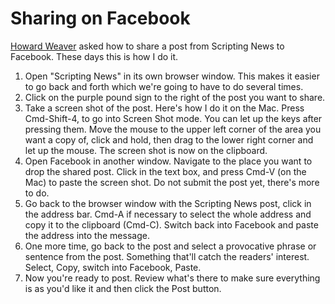 # Sharing on Facebook
<a href="https://twitter.com/howardweaver">Howard Weaver</a> asked how to share a post from Scripting News to Facebook. These days this is how I do it. 
1. Open "Scripting News" in its own browser window. This makes it easier to go back and forth which we're going to have to do several times. 
2. Click on the purple pound sign to the right of the post you want to share. 
3. Take a screen shot of the post. Here's how I do it on the Mac. Press Cmd-Shift-4, to go into Screen Shot mode. You can let up the keys after pressing them. Move the mouse to the upper left corner of the area you want a copy of, click and hold, then drag to the lower right corner and let up the mouse. The screen shot is now on the clipboard.
4. Open Facebook in another window. Navigate to the place you want to drop the shared post. Click in the text box, and press Cmd-V (on the Mac) to paste the screen shot. Do not submit the post yet, there's more to do.
5. Go back to the browser window with the Scripting News post, click in the address bar. Cmd-A if necessary to select the whole address and copy it to the clipboard (Cmd-C). Switch back into Facebook and paste the address into the message. 
6. One more time, go back to the post and select a provocative phrase or sentence from the post. Something that'll catch the readers' interest. Select, Copy, switch into Facebook, Paste. 
7. Now you're ready to post. Review what's there to make sure everything is as you'd like it and then click the Post button. 

